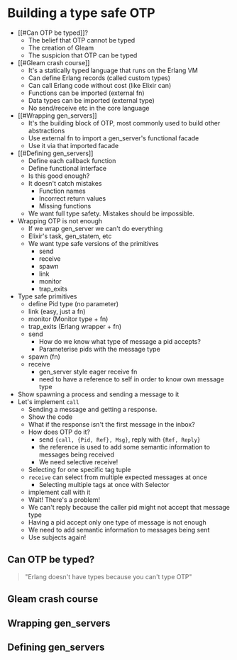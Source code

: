 # Building a type safe OTP

- [[#Can OTP be typed]]?
	- The belief that OTP cannot be typed
	- The creation of Gleam
	- The suspicion that OTP can be typed
- [[#Gleam crash course]]
	- It's a statically typed language that runs on the Erlang VM
	- Can define Erlang records (called custom types)
	- Can call Erlang code without cost (like Elixir can)
	- Functions can be imported (external fn)
	- Data types can be imported (external type)
	- No send/receive etc in the core language
- [[#Wrapping gen_servers]]
	- It's the building block of OTP, most commonly used to build other abstractions
	- Use external fn to import a gen_server's functional facade
	- Use it via that imported facade
- [[#Defining gen_servers]]
	- Define each callback function
	- Define functional interface
	- Is this good enough?
	- It doesn't catch mistakes
		- Function names
		- Incorrect return values
		- Missing functions
	- We want full type safety. Mistakes should be impossible.
- Wrapping OTP is not enough
	- If we wrap gen_server we can't do everything
	- Elixir's task, gen_statem, etc
	- We want type safe versions of the primitives
		- send
		- receive
		- spawn
		- link
		- monitor
		- trap_exits
- Type safe primitives
	- define Pid type (no parameter)
	- link (easy, just a fn)
	- monitor (Monitor type + fn)
	- trap_exits (Erlang wrapper + fn)
	- send
		- How do we know what type of message a pid accepts?
		- Parameterise pids with the message type
	- spawn (fn)
	- receive
		- gen_server style eager receive fn
		- need to have a reference to self in order to know own message type
- Show spawning a process and sending a message to it
- Let's implement `call`
	- Sending a message and getting a response.
	- Show the code
	- What if the response isn't the first message in the inbox?
	- How does OTP do it?
		- send `{call, {Pid, Ref}, Msg}`, reply with `{Ref, Reply}`
		- the reference is used to add some semantic information to messages being received
		- We need selective receive!
	- Selecting for one specific tag tuple
	- `receive` can select from multiple expected messages at once
		- Selecting multiple tags at once with Selector
	- implement call with it
	- Wait! There's a problem!
	- We can't reply because the caller pid might not accept that message type
	- Having a pid accept only one type of message is not enough
	- We need to add semantic information to messages being sent
	- Use subjects again!



## Can OTP be typed?

> "Erlang doesn't have types because you can't type OTP"

## Gleam crash course

## Wrapping gen_servers


## Defining gen_servers
